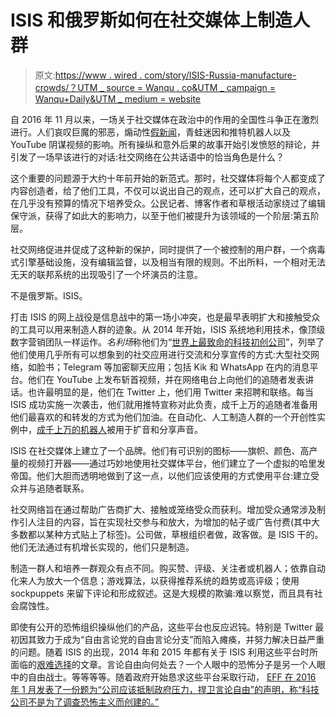 # ISIS 和俄罗斯如何在社交媒体上制造人群

> 原文:[https://www . wired . com/story/ISIS-Russia-manufacture-crowds/？UTM _ source = Wanqu . co&UTM _ campaign = Wanqu+Daily&UTM _ medium = website](https://www.wired.com/story/isis-russia-manufacture-crowds/?utm_source=wanqu.co&utm_campaign=Wanqu+Daily&utm_medium=website)

自 2016 年 11 月以来，一场关于社交媒体在政治中的作用的全国性斗争正在激烈进行。人们哀叹巨魔的邪恶，煽动性[假新闻](https://www.wired.com/tag/fake-news/)，青蛙迷因和推特机器人以及 YouTube 阴谋视频的影响。所有操纵和意外后果的故事开始引发愤怒的辩论，并引发了一场早该进行的对话:社交网络在公共话语中的恰当角色是什么？

这个重要的问题源于大约十年前开始的新范式。那时，社交媒体将每个人都变成了内容创造者，给了他们工具，不仅可以说出自己的观点，还可以扩大自己的观点，在几乎没有预算的情况下培养受众。公民记者、博客作者和草根活动家绕过了编辑保守派，获得了如此大的影响力，以至于他们被提升为该领域的一个阶层:第五阶层。

社交网络促进并促成了这种新的保护，同时提供了一个被控制的用户群，一个病毒式引擎基础设施，没有编辑监督，以及相当有限的规则。不出所料，一个相对无法无天的联邦系统的出现吸引了一个坏演员的注意。

不是俄罗斯。ISIS。

打击 ISIS 的网上战役是信息战中的第一场小冲突，也是最早表明扩大和接触受众的工具可以用来制造人群的迹象。从 2014 年开始，ISIS 系统地利用技术，像顶级数字营销团队一样运作。*名利场*称他们为“[世界上最致命的科技初创公司](https://www.vanityfair.com/news/2016/06/how-isis-became-the-worlds-deadliest-tech-start-up)”，列举了他们使用几乎所有可以想象到的社交应用进行交流和分享宣传的方式:大型社交网络，如脸书；Telegram 等加密聊天应用；包括 Kik 和 WhatsApp 在内的消息平台。他们在 YouTube 上发布斩首视频，并在网络电台上向他们的追随者发表讲话。也许最明显的是，他们在 Twitter 上，他们用 Twitter 来招聘和联络。每当 ISIS 成功实施一次袭击，他们就用推特宣称对此负责，成千上万的追随者准备用他们最喜欢的和转发的方式为他们加油。在自动化、人工制造人群的一个开创性实例中，[成千上万的机器人](https://www.brookings.edu/wp-content/uploads/2016/06/isis_twitter_census_berger_morgan.pdf)被用于扩音和分享声音。

ISIS 在社交媒体上建立了一个品牌。他们有可识别的图标——旗帜、颜色、高产量的视频打开器——通过巧妙地使用社交媒体平台，他们建立了一个虚拟的哈里发帝国。他们大胆而透明地做到了这一点，以他们应该使用的方式使用平台:建立受众并与追随者联系。

社交网络旨在通过帮助广告商扩大、接触或笼络受众而获利。增加受众通常涉及制作引人注目的内容，旨在实现社交参与和放大，为增加的帖子或广告付费(其中大多数都以某种方式贴上了标签)。公司做，草根组织者做，政客做。是 ISIS 干的。他们无法通过有机增长实现的，他们只是制造。

制造一群人和培养一群观众有点不同。购买赞、评级、关注者或机器人；依靠自动化来人为放大一个信息；游戏算法，以获得推荐系统的趋势或高评级；使用 sockpuppets 来留下评论和形成叙述。这是大规模的欺骗:难以察觉，而且具有社会腐蚀性。

即使有公开的恐怖组织操纵他们的产品，这些平台也反应迟钝。特别是 Twitter 最初因其致力于成为“自由言论党的自由言论分支”而陷入瘫痪，并努力解决日益严重的问题。随着 ISIS 的出现，2014 年和 2015 年都有关于 ISIS 利用这些平台时所面临的[艰难选择](https://www.wired.com/2015/11/facebook-and-twitter-face-tough-choices-as-isis-exploits-social-media/)的文章。言论自由向何处去？一个人眼中的恐怖分子是另一个人眼中的自由战士。等等等等。随着政府开始恳求这些平台采取行动， [EFF 在 2016 年 1 月发表了一份题为“公司应该抵制政府压力，捍卫言论自由”的声明，称“科技公司不是为了调查恐怖主义而创建的。”](https://www.eff.org/deeplinks/2016/01/companies-should-resist-government-pressure-and-stand-free-speech)